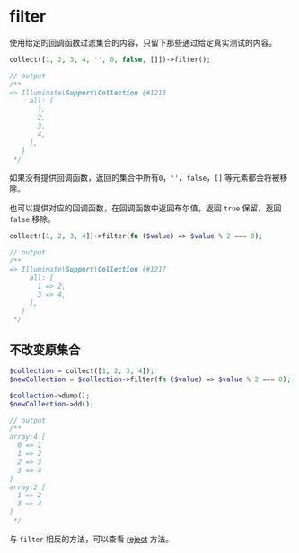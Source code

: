 # filter

使用给定的回调函数过滤集合的内容，只留下那些通过给定真实测试的内容。

```php
collect([1, 2, 3, 4, '', 0, false, []])->filter();

// output
/**
=> Illuminate\Support\Collection {#1213
     all: [
       1,
       2,
       3,
       4,
     ],
   }
 */
```

如果没有提供回调函数，返回的集合中所有`0`，`''`，`false`，`[]` 等元素都会将被移除。

也可以提供对应的回调函数，在回调函数中返回布尔值，返回 `true` 保留，返回 `false` 移除。

```php
collect([1, 2, 3, 4])->filter(fn ($value) => $value % 2 === 0);

// output
/**
=> Illuminate\Support\Collection {#1217
     all: [
       1 => 2,
       3 => 4,
     ],
   }
 */
```

## 不改变原集合

```php
$collection = collect([1, 2, 3, 4]);
$newCollection = $collection->filter(fn ($value) => $value % 2 === 0);

$collection->dump();
$newCollection->dd();

// output
/**
array:4 [
  0 => 1
  1 => 2
  2 => 3
  3 => 4
]
array:2 [
  1 => 2
  3 => 4
]
 */
```

与 `filter` 相反的方法，可以查看 [reject](./reject.md) 方法。

